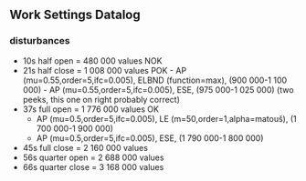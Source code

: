 ## Work Settings Datalog
### disturbances
- 10s half open   = 480 000 values  NOK
- 21s half close  = 1 008 000 values POK
      - AP (mu=0.55,order=5,ifc=0.005), ELBND (function=max), (900 000-1 100 000)
      - AP (mu=0.55,order=5,ifc=0.005), ESE, (975 000-1 025 000) (two peeks, this one on right probably correct)
- 37s full open   = 1 776 000 values OK
    - AP (mu=0.5,order=5,ifc=0.005), LE (m=50,order=1,alpha=matouš), (1 700 000-1 900 000)
    - AP (mu=0.5,order=5,ifc=0.005), ESE, (1 790 000-1 800 000)
- 45s full close  = 2 160 000 values
- 56s quarter open  = 2 688 000 values
- 66s quarter close  = 3 168 000 values
